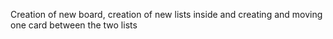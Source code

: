 Creation of new board, creation of new lists inside and creating and moving one card between the two lists